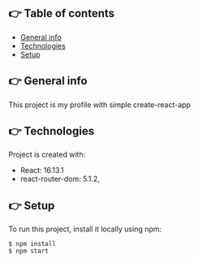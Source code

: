 ## :point_right: Table of contents
* [General info](#general-info)
* [Technologies](#technologies)
* [Setup](#setup)

## :point_right: General info
This project is my profile with simple create-react-app
	
## :point_right: Technologies
Project is created with: 
* React: 16.13.1
* react-router-dom: 5.1.2,
	
## :point_right: Setup
To run this project, install it locally using npm:

```
$ npm install
$ npm start
